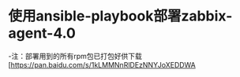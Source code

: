 # 使用ansible-playbook部署zabbix-agent-4.0

-注：部署用到的所有rpm包已打包好供下载 [https://pan.baidu.com/s/1kLMMNnRlDEzNNYJoXEDDWA



